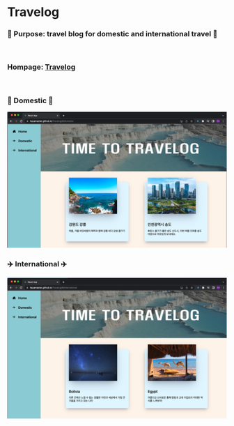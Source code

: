 <h1>Travelog</h1>
<h3>🌟 Purpose: travel blog for domestic and international travel 🌟</h3>

<br/>

### Hompage: [Travelog](https://hayamaster.github.io/Travelog)

<br/>

### 🚆 Domestic 🚆
<img src="./src/images/domestic.png">

<br/>

### ✈️ International ✈️
<img src="./src/images/international.png">
